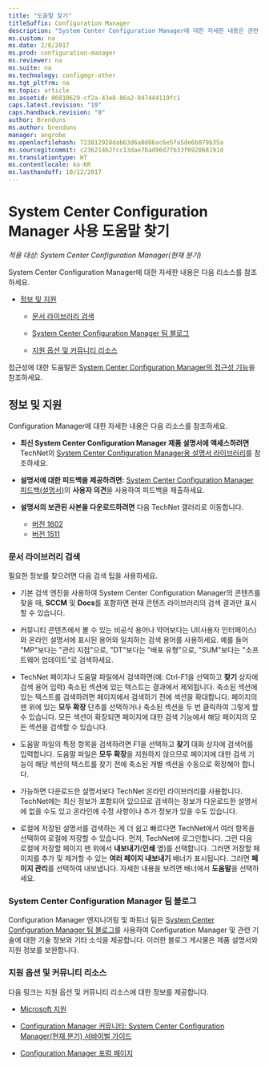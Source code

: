 ```yaml
---
title: "도움말 찾기"
titleSuffix: Configuration Manager
description: "System Center Configuration Manager에 대한 자세한 내용은 관련 리소스를 찾아보세요."
ms.custom: na
ms.date: 2/8/2017
ms.prod: configuration-manager
ms.reviewer: na
ms.suite: na
ms.technology: configmgr-other
ms.tgt_pltfrm: na
ms.topic: article
ms.assetid: 86810629-cf2a-43e8-86a2-847444119fc1
caps.latest.revision: "19"
caps.handback.revision: "0"
author: Brenduns
ms.author: brenduns
manager: angrobe
ms.openlocfilehash: 723812928dab63d6a0d86ac6e5fa5de6b079b35a
ms.sourcegitcommit: c236214b2fcc13dae7bad96d7fb33f692868191d
ms.translationtype: HT
ms.contentlocale: ko-KR
ms.lasthandoff: 10/12/2017
---
```

# <a name="find-help-for-using-system-center-configuration-manager"></a>System Center Configuration Manager 사용 도움말 찾기

*적용 대상: System Center Configuration Manager(현재 분기)*

System Center Configuration Manager에 대한 자세한 내용은 다음 리소스를 참조하세요.  

-   [정보 및 지원](#bkmk_Info)  

    -   [문서 라이브러리 검색](#BKMK_SearchTips)  

    -   [System Center Configuration Manager 팀 블로그](#BKMK_ProductGroupBlog)  
    -   [지원 옵션 및 커뮤니티 리소스](#BKMK_SupportOptions)

  접근성에 대한 도움말은 [System Center Configuration Manager의 접근성 기능](../../core/understand/accessibility-features.md)을 참조하세요.

##  <a name="bkmk_Info"></a> 정보 및 지원  
 Configuration Manager에 대한 자세한 내용은 다음 리소스를 참조하세요.  

-   **최신 System Center Configuration Manager 제품 설명서에 액세스하려면** TechNet의 [System Center Configuration Manager용 설명서 라이브러리](http://go.microsoft.com/fwlink/p/?LinkId=691974)를 참조하세요.

-   **설명서에 대한 피드백을 제공하려면:** [System Center Configuration Manager 피드백(설명서)](https://configurationmanager.uservoice.com/forums/300492-ideas/category/112371-documentation)의 **사용자 의견**을 사용하여 피드백을 제출하세요.  

-   **설명서의 보관된 사본을 다운로드하려면** 다음 TechNet 갤러리로 이동합니다.

    - [버전 1602](https://gallery.technet.microsoft.com/documentation-for-system-ea90eaf1)
    - [버전 1511](https://gallery.technet.microsoft.com/documentation-for-system-ea90eaf1)

###  <a name="BKMK_SearchTips"></a> 문서 라이브러리 검색  
 필요한 정보를 찾으려면 다음 검색 팁을 사용하세요.  

-   기본 검색 엔진을 사용하여 System Center Configuration Manager의 콘텐츠를 찾을 때, **SCCM** 및 **Docs**를 포함하면 현재 콘텐츠 라이브러리의 검색 결과만 표시할 수 있습니다.

-   커뮤니티 콘텐츠에서 볼 수 있는 비공식 용어나 약어보다는 UI(사용자 인터페이스)와 온라인 설명서에 표시된 용어와 일치하는 검색 용어를 사용하세요. 예를 들어 "MP"보다는 "관리 지점"으로, "DT"보다는 "배포 유형"으로, "SUM"보다는 "소프트웨어 업데이트"로 검색하세요.  

-   TechNet 페이지나 도움말 파일에서 검색하면(예: Ctrl-F1을 선택하고 **찾기** 상자에 검색 용어 입력) 축소된 섹션에 있는 텍스트는 결과에서 제외됩니다. 축소된 섹션에 있는 텍스트를 검색하려면 페이지에서 검색하기 전에 섹션을 확대합니다. 페이지의 맨 위에 있는 **모두 확장** 단추를 선택하거나 축소된 섹션을 두 번 클릭하여 그렇게 할 수 있습니다. 모든 섹션이 확장되면 페이지에 대한 검색 기능에서 해당 페이지의 모든 섹션을 검색할 수 있습니다.  

-   도움말 파일의 특정 항목을 검색하려면 F1을 선택하고 **찾기** 대화 상자에 검색어를 입력합니다. 도움말 파일은 **모두 확장**을 지원하지 않으므로 페이지에 대한 검색 기능이 해당 섹션의 텍스트를 찾기 전에 축소된 개별 섹션을 수동으로 확장해야 합니다.  

-   가능하면 다운로드한 설명서보다 TechNet 온라인 라이브러리를 사용합니다. TechNet에는 최신 정보가 포함되어 있으므로 검색하는 정보가 다운로드한 설명서에 없을 수도 있고 온라인에 수정 사항이나 추가 정보가 있을 수도 있습니다.  

-   로컬에 저장된 설명서를 검색하는 게 더 쉽고 빠르다면 TechNet에서 여러 항목을 선택하여 로컬에 저장할 수 있습니다. 먼저, TechNet에 로그인합니다. 그런 다음 로컬에 저장할 페이지 맨 위에서 **내보내기**(**인쇄** 옆)를 선택합니다. 그러면 저장할 페이지를 추가 및 제거할 수 있는 **여러 페이지 내보내기** 배너가 표시됩니다. 그러면 **페이지 관리**를 선택하여 내보냅니다. 자세한 내용을 보려면 배너에서 **도움말**을 선택하세요.  

###  <a name="BKMK_ProductGroupBlog"></a> System Center Configuration Manager 팀 블로그  
 Configuration Manager 엔지니어링 및 파트너 팀은 [System Center Configuration Manager 팀 블로그](http://go.microsoft.com/fwlink/?LinkId=191941)를 사용하여 Configuration Manager 및 관련 기술에 대한 기술 정보와 기타 소식을 제공합니다. 이러한 블로그 게시물은 제품 설명서와 지원 정보를 보완합니다.  

###  <a name="BKMK_SupportOptions"></a> 지원 옵션 및 커뮤니티 리소스  
 다음 링크는 지원 옵션 및 커뮤니티 리소스에 대한 정보를 제공합니다.  

-   [Microsoft 지원](http://go.microsoft.com/fwlink/?LinkId=243064)  

-   [Configuration Manager 커뮤니티: System Center Configuration Manager(현재 분기) 서바이벌 가이드](http://social.technet.microsoft.com/wiki/contents/articles/33035.system-center-configuration-manager-current-branch-survival-guide.aspx )  

-   [Configuration Manager 포럼 페이지](https://social.technet.microsoft.com/Forums/en-US/home?category=ConfigMgrCB)  
